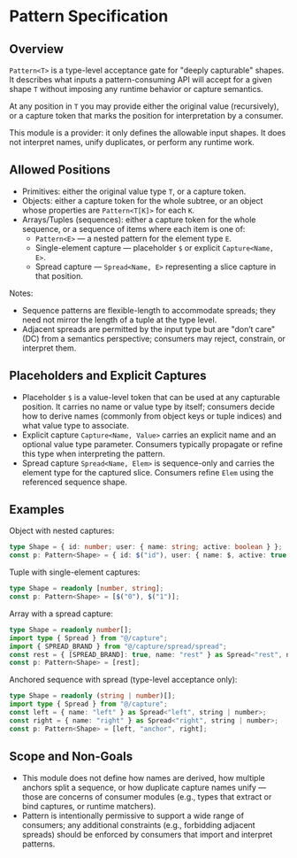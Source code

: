 # Pattern Specification

## Overview

`Pattern<T>` is a type-level acceptance gate for "deeply capturable" shapes. It
describes what inputs a pattern-consuming API will accept for a given shape `T`
without imposing any runtime behavior or capture semantics.

At any position in `T` you may provide either the original value (recursively),
or a capture token that marks the position for interpretation by a consumer.

This module is a provider: it only defines the allowable input shapes. It does
not interpret names, unify duplicates, or perform any runtime work.

## Allowed Positions

- Primitives: either the original value type `T`, or a capture token.
- Objects: either a capture token for the whole subtree, or an object whose
  properties are `Pattern<T[K]>` for each `K`.
- Arrays/Tuples (sequences): either a capture token for the whole sequence, or a
  sequence of items where each item is one of:
  - `Pattern<E>` — a nested pattern for the element type `E`.
  - Single-element capture — placeholder `$` or explicit `Capture<Name, E>`.
  - Spread capture — `Spread<Name, E>` representing a slice capture in that
    position.

Notes:

- Sequence patterns are flexible-length to accommodate spreads; they need not
  mirror the length of a tuple at the type level.
- Adjacent spreads are permitted by the input type but are "don’t care" (DC)
  from a semantics perspective; consumers may reject, constrain, or interpret
  them.

## Placeholders and Explicit Captures

- Placeholder `$` is a value-level token that can be used at any capturable
  position. It carries no name or value type by itself; consumers decide how to
  derive names (commonly from object keys or tuple indices) and what value type
  to associate.
- Explicit capture `Capture<Name, Value>` carries an explicit name and an
  optional value type parameter. Consumers typically propagate or refine this
  type when interpreting the pattern.
- Spread capture `Spread<Name, Elem>` is sequence-only and carries the element
  type for the captured slice. Consumers refine `Elem` using the referenced
  sequence shape.

## Examples

Object with nested captures:

```ts
type Shape = { id: number; user: { name: string; active: boolean } };
const p: Pattern<Shape> = { id: $("id"), user: { name: $, active: true } };
```

Tuple with single-element captures:

```ts
type Shape = readonly [number, string];
const p: Pattern<Shape> = [$("0"), $("1")];
```

Array with a spread capture:

```ts
type Shape = readonly number[];
import type { Spread } from "@/capture";
import { SPREAD_BRAND } from "@/capture/spread/spread";
const rest = { [SPREAD_BRAND]: true, name: "rest" } as Spread<"rest", number>;
const p: Pattern<Shape> = [rest];
```

Anchored sequence with spread (type-level acceptance only):

```ts
type Shape = readonly (string | number)[];
import type { Spread } from "@/capture";
const left = { name: "left" } as Spread<"left", string | number>;
const right = { name: "right" } as Spread<"right", string | number>;
const p: Pattern<Shape> = [left, "anchor", right];
```

## Scope and Non‑Goals

- This module does not define how names are derived, how multiple anchors split
  a sequence, or how duplicate capture names unify — those are concerns of
  consumer modules (e.g., types that extract or bind captures, or runtime
  matchers).
- Pattern is intentionally permissive to support a wide range of consumers; any
  additional constraints (e.g., forbidding adjacent spreads) should be enforced
  by consumers that import and interpret patterns.
